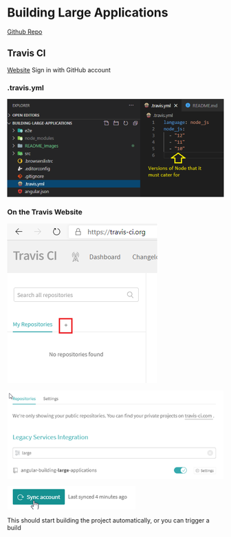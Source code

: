 # Building Large Applications

[Github Repo](https://github.com/jarrod-kallis/angular-building-large-applications)

## Travis CI

[Website](https://travis-ci.org/)
Sign in with GitHub account

### .travis.yml

![Travis Setup File](README_Images/01_versions_of_node_to_test.png)

### On the Travis Website

![Add Repo](README_Images/02_add_repo.png)

![Add To Travis](README_Images/03_add_to_travis.png)

![Sync Account](README_Images/04_sync_account.png)

This should start building the project automatically, or you can trigger a build
